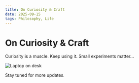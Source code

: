 ```yaml
---
title: On Curiosity & Craft
date: 2025-09-15
tags: Philosophy, Life
---
```


# On Curiosity & Craft

Curiosity is a muscle. Keep using it. Small experiments matter...

![Laptop on desk](images/my-photo.jpg)

Stay tuned for more updates.
